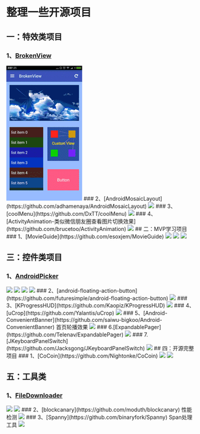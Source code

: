 # 整理一些开源项目


## 一：特效类项目 
### 1、[BrokenView](https://github.com/zhanyongsheng/BrokenView)
<img src="https://raw.githubusercontent.com/zhanyongsheng/raw/master/BrokenView/image/demo.gif" />
### 2、[AndroidMosaicLayout](https://github.com/adhamenaya/AndroidMosaicLayout)
<img src="https://cloud.githubusercontent.com/assets/1500868/11513643/fb4e754e-987c-11e5-8f18-025d934c69b4.png"/>
### 3、[coolMenu](https://github.com/DxTT/coolMenu)
<img src="https://camo.githubusercontent.com/a03c060a039dbae122d1fdf6c5d2e45c1f6d45d1/68747470733a2f2f6431337961637572716a676172612e636c6f756466726f6e742e6e65742f75736572732f3732393832392f73637265656e73686f74732f323338393530352f6d656e752e676966"/>
### 4、[ActivityAnimation-类似微信朋友圈查看图片切换效果](https://github.com/brucetoo/ActivityAnimation)
<img src="https://github.com/brucetoo/ActivityAnimation/blob/master/show.gif"/>
## 二：MVP学习项目
### 1、[MovieGuide](https://github.com/esoxjem/MovieGuide) 
<img src="https://camo.githubusercontent.com/d43f985014a6ef8e7a8054cde976fce0977fbcac/687474703a2f2f692e696d6775722e636f6d2f373250797058436d2e706e67"/>
<img src="https://camo.githubusercontent.com/5f725a5cae52d02634a8c17dfb090315c752e882/687474703a2f2f692e696d6775722e636f6d2f79424c487734326d2e706e67"/>
<img src="https://camo.githubusercontent.com/4e23ae34ee80f0d9d3bba25772f11f9ec5aa4a3d/687474703a2f2f692e696d6775722e636f6d2f4c736d4c7463616d2e706e67"/>

## 三：控件类项目
### 1、[AndroidPicker](https://github.com/gzu-liyujiang/AndroidPicker)
<img src="https://github.com/gzu-liyujiang/AndroidPicker/blob/master/screenshots/date.gif"/>
<img src="https://github.com/gzu-liyujiang/AndroidPicker/blob/master/screenshots/address.gif"/>
<img src="https://github.com/gzu-liyujiang/AndroidPicker/blob/master/screenshots/constellation.gif"/>
<img src="https://github.com/gzu-liyujiang/AndroidPicker/blob/master/screenshots/color.gif"/>
### 2、[android-floating-action-button](https://github.com/futuresimple/android-floating-action-button)
<img src="https://github.com/futuresimple/android-floating-action-button/blob/master/screenshots/menu.gif"/>
### 3、[KProgressHUD](https://github.com/Kaopiz/KProgressHUD)
<img src="https://raw.githubusercontent.com/Kaopiz/KProgressHUD/master/demo/screenshots/screencast.gif"/>
### 4、[uCrop](https://github.com/Yalantis/uCrop)
<img src="https://camo.githubusercontent.com/8577338af603bb6046e0ff06e2530cbbedd94d85/68747470733a2f2f6431337961637572716a676172612e636c6f756466726f6e742e6e65742f75736572732f3232313933352f73637265656e73686f74732f323437343239352f616e696d6174696f6e2e676966"/>
### 5、[Android-ConvenientBanner](https://github.com/saiwu-bigkoo/Android-ConvenientBanner) 首页轮播效果
<img src="https://github.com/saiwu-bigkoo/Android-ConvenientBanner/blob/master/preview/convenientbannerdemo.gif"/>
### 6.[ExpandablePager](https://github.com/Telenav/ExpandablePager) 
<img src="https://github.com/Telenav/ExpandablePager/blob/master/gif/expandablepager.gif?token=AMYIVqqzN85dOdOY4DOfk2wC-i8R7RxNks5W1HArwA%3D%3D"/>
### 7.[JKeyboardPanelSwitch](https://github.com/Jacksgong/JKeyboardPanelSwitch)
<img src="https://raw.githubusercontent.com/Jacksgong/JKeybordPanelSwitch/master/img/resolve_mv.gif"/>
## 四：开源完整项目
### 1、[CoCoin](https://github.com/Nightonke/CoCoin)
<img src="https://github.com/Nightonke/CoCoin/blob/master/Gif/%E8%AE%B0%E5%BD%95.gif"/>
<img src="https://github.com/Nightonke/CoCoin/blob/master/Gif/%E4%BB%8A%E6%97%A5%E8%A7%86%E5%9B%BE.gif"/>

## 五：工具类
### 1、[FileDownloader](https://github.com/lingochamp/FileDownloader)
<img src="https://github.com/lingochamp/FileDownloader/raw/master/art/serial_tasks_demo.gif"/>
<img src="https://github.com/lingochamp/FileDownloader/raw/master/art/parallel_tasks_demo.gif"/>
### 2、[blockcanary](https://github.com/moduth/blockcanary) 性能检测
<img src="https://github.com/moduth/blockcanary/blob/master/art/shot1.png"/>
### 3、[Spanny](https://github.com/binaryfork/Spanny) Span处理工具
<img src="https://camo.githubusercontent.com/16b6d49cf7481709a8bb43803489e6f43e26c1ac/687474703a2f2f692e696d6775722e636f6d2f4e506e6c3079792e706e673f31"/>